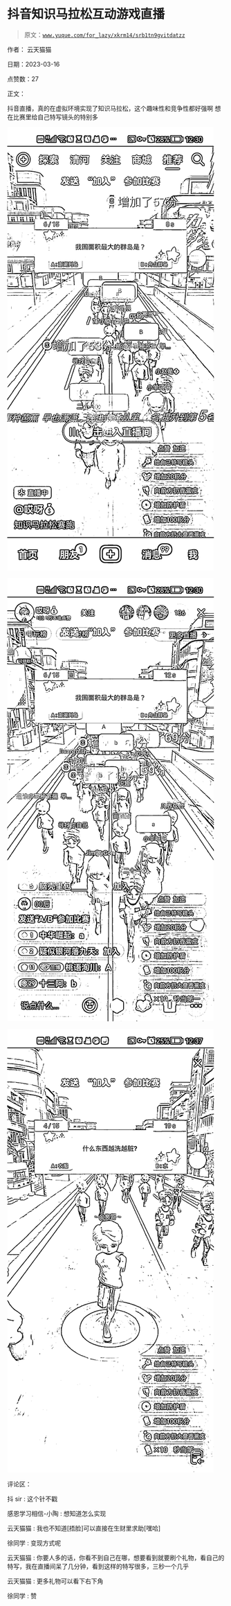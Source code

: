 # 抖音知识马拉松互动游戏直播

> 原文：[`www.yuque.com/for_lazy/xkrm14/srb1tn9gvitdatzz`](https://www.yuque.com/for_lazy/xkrm14/srb1tn9gvitdatzz)

作者： 云天猫猫

日期：2023-03-16

点赞数：27

正文：

抖音直播，真的在虚拟环境实现了知识马拉松，这个趣味性和竞争性都好强啊 想在比赛里给自己特写镜头的特别多

![](img/e7459c175f176575913dfeadc68150b6.png)

![](img/1fdce1246322062bde6fb856175ada64.png)

![](img/19ab423377ac0ff7632d286b5c14335c.png)

评论区：

抖 sir : 这个针不戳

感恩学习相信-小陶 : 想知道怎么实现

云天猫猫 : 我也不知道[捂脸]可以直接在生财里求助[嘿哈]

徐同学 : 变现方式呢

云天猫猫 : 你要人多的话，你看不到自己在哪，想要看到就要刷个礼物，看自己的特写，我在直播间呆了几分钟，看到这样的特写很多，三秒一个几乎

云天猫猫 : 更多礼物可以看下右下角

徐同学 : 赞



